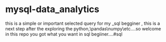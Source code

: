 # mysql-data_analytics
this is  a simple or important  selected query for my _sql begginer , this is  a next step after the exploring the python,\pandas\numpy\etc....so welcome in this repo you got what you want in sql begiiner....#sql
